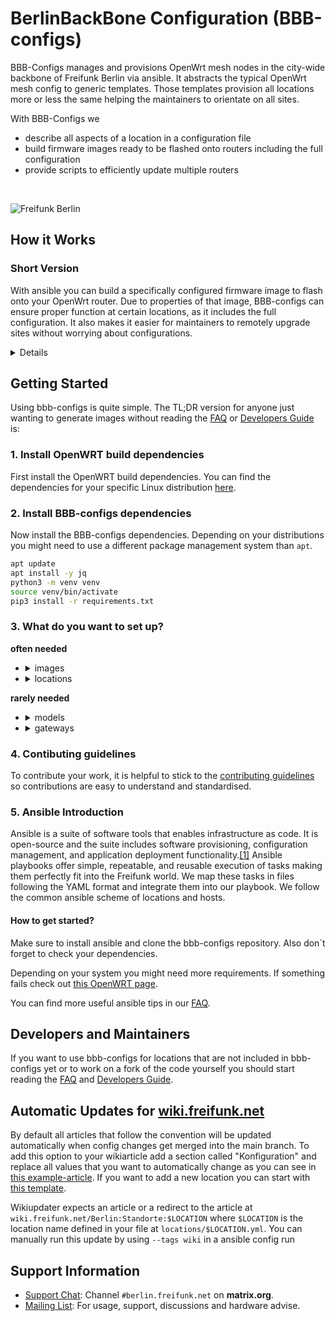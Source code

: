 # BerlinBackBone Configuration (BBB-configs)


BBB-Configs manages and provisions OpenWrt mesh nodes in the city-wide backbone of Freifunk Berlin via ansible. It abstracts the typical OpenWrt mesh config to generic templates. Those templates provision all locations more or less the same helping the maintainers to orientate on all sites.

With BBB-Configs we

* describe all aspects of a location in a configuration file
* build firmware images ready to be flashed onto routers including the full configuration
* provide scripts to efficiently update multiple routers

<br>

![Freifunk Berlin](https://user-images.githubusercontent.com/10708466/174321624-b43cedab-53e8-4b56-b1fb-a051e18b21bb.png)

## How it Works

### Short Version

With ansible you can build a specifically configured firmware image to flash onto your OpenWrt router. Due to properties of that image, BBB-configs can ensure proper function at certain locations, as it includes the full configuration. It also makes it easier for maintainers to remotely upgrade sites without worrying about configurations.

<details>

### Technical Version

The provision of a router works by generating the necessary OpenWrt configs and feeding the OpenWrt-Imagebuilder with it. In the end, ansible generates a self-contained binary firmware image ready to be flashed onto a router. Due to the self-contained property BBB-Configs can ensure to function properly on a router in a specific location as it includes the full configuration. Maintainers can remotely upgrade sites without having to worry about wrong configurations. Ansible playbooks offer simple, repeatable, and reusable execution of tasks making them perfectly fit into the Freifunk world. Daily Freifunk maintenance consists of updating a location to the newest software version or deploying a new service. Sometimes new sites are acquired with the constraint of producing a network plan and flashing dozens of routers with OpenWrt. We map these tasks in files following the YAML format and integrate them into our playbook. Commonly, playbooks execute ansible tasks on remote machines changing configuration files or installing new software on runtime. Here, we use the playbook to perform tasks with the outcome of a binary image containing all configuration files on compile time. The only remote execution at runtime on the network device may be a sysupgrade-command of the final binary.

We follow the common ansible scheme of locations and hosts. We see a location as an autonomous layer 2 domain connected with other locations in a layer 3 fashion. We call these layer 2 constructions a core-router setup implying only one router is acting as a gateway and provides services, like DHCP. Further, these routers maintain layer 3 connectivity to other locations with mesh routing daemons like babeld. A core setup can have an unbound number of access points. As a layer 2 domain, a network client can roam between all devices, and no routing is done inside the location. Mapping that on our playbook, the location contains the network plan and also service descriptions that are valid for all hosts inside a location. Host entities describe the physical or virtual network entity by its actual hardware, e.g. Belkin RT3200 router, and can also override service descriptions set by the location. The mapping between hosts and location is done inside the host's definition by the location variable.

The image compilation takes the variables defined by the hosts and location files to generate the OpenWrt config syntax for each physical or virtual host. The generation is based on template files written in the Jinja language. Based on the actual hardware, different files are included to fit the underlying system and drivers, e.g. some drivers expect network config concerning the distributed switching architecture, and some use the legacy sw-config format. Based on the predefined roles, core-router, access point, and gateway, a customized set of tasks are executed. The last step is to download the correct OpenWrt-Imagebuilder for the host and give it all generated config files. The Imagebuilder generates a binary image embedded with the customized config for this one host in the particular location. Flashing this image to a router will set the router after boot directly in the correct operating state. Further, this router will not be able to lose any of its configurations since it is embedded into its image.

If we need someone to reproduce our setup, the person can just generate the image for the involved routers, aka hosts, and provision them. Everyone can reproduce our setup and can work with us on our configurations from all over the world. In the future, it may be possible to abstract the actual router hardware with QEMU opening new interesting use cases.

</details>

## Getting Started

Using bbb-configs is quite simple. The TL;DR version for anyone just wanting to generate images without reading the [FAQ](FAQ.md) or [Developers Guide](DEVELOPER.md) is:

### 1. Install OpenWRT build dependencies

First install the OpenWRT build dependencies. You can find the dependencies for your specific Linux distribution [here](https://openwrt.org/docs/guide-developer/toolchain/install-buildsystem#linux_gnu-linux_distributions).

### 2. Install BBB-configs dependencies

Now install the BBB-configs dependencies. Depending on your distributions you might need to use a different package management system than `apt`.

```sh
apt update
apt install -y jq
python3 -m venv venv
source venv/bin/activate
pip3 install -r requirements.txt
```

### 3. What do you want to set up?

**often needed**

- <details>
  <summary>images</summary>

  #### Generate images

  You can generate images using the generate-images script that brings up a menu

  ```sh
  ./generate-images.sh
  ```

  or by passing locations or hostnames as comma separated list even with wildcards if properly quoted

  ```sh
  ./generate-images.sh location1,host1,host2,location2,"host-*","location-*"
  ```

  or by passing running the ansible playbook directly with a limit parameter containing locations or hosts as a comma separated list.

  Note: Locations must be prefixed witch `location_` and within the location name `-` must be converted to `_`.

  ```sh
  ansible-playbook play.yml --limit location_loc_name,host --tags image
  ```

  ### 4. Flash images

  After building firmware images you can update multiple routers using the mass-update script. This works best using SSH keys for authentication.

  ```
  ./mass-update.sh
  ```
  </details>
- <details>
  <summary>locations</summary>

  #### Set up new location

     1. Create a location file in the `locations` directory. You might want to copy an existing location to make your start more easy.
     2. Run the image creation as shown in the commands above (image will be in `tmp/images` directory).
     3. Flash the image to your router
     4. Secure the router by setting a root password using SSH or the web interface.
     5. Done!

    Have a look at the [Developers Guide](DEVELOPER.md) for more information.


     <!--TODO-> create example location which people can copy to start set up their own location with examples and explanations of what you can do -->

  </details>

**rarely needed**

- <details>
  <summary>models</summary>
  <br>

  Take a look at this section in DEVELOPER.md: [model-files](https://github.com/freifunk-berlin/bbb-configs/blob/main/DEVELOPER.md#groups_vars)

  </details>
- <details>
  <summary>gateways</summary>
  <br>

  This section is not finished yet, feel free to contribute.

  </details>

### 4. Contibuting guidelines

To contribute your work, it is helpful to stick to the [contributing guidelines](https://github.com/freifunk-berlin/bbb-configs/blob/main/CONTRIBUTING.md) so contributions are easy to understand and standardised.

### 5. Ansible Introduction

Ansible is a suite of software tools that enables infrastructure as code. It is open-source and the suite includes software provisioning, configuration management, and application deployment functionality.[[1]](https://en.wikipedia.org/wiki/Ansible_(software)) Ansible playbooks offer simple, repeatable, and reusable execution of tasks making them perfectly fit into the Freifunk world. We map these tasks in files following the YAML format and integrate them into our playbook. We follow the common ansible scheme of locations and hosts.

#### How to get started?

Make sure to install ansible and clone the bbb-configs repository. Also don`t forget to check your dependencies.

Depending on your system you might need more requirements. If something fails check out [this OpenWRT page](https://openwrt.org/docs/guide-developer/toolchain/install-buildsystem).

You can find more useful ansible tips in our [FAQ](https://github.com/freifunk-berlin/bbb-configs/blob/main/FAQ.md#faq).

## Developers and Maintainers

If you want to use bbb-configs for locations that are not included in bbb-configs yet or to work on a fork of the code yourself you should start reading the [FAQ](FAQ.md) and [Developers Guide](DEVELOPER.md).

## Automatic Updates for [wiki.freifunk.net](https://wiki.freifunk.net/)

By default all articles that follow the convention will be updated automatically when config changes get merged into the main branch.
To add this option to your wikiarticle add a section called "Konfiguration" and replace all values that you want to automatically change as you can see in [this example-article](https://wiki.freifunk.net/Berlin:Standorte:Fesev). If you want to add a new location you can start with [this template](https://wiki.freifunk.net/Berlin:Standorte:Template).

Wikiupdater expects an article or a redirect to the article at `wiki.freifunk.net/Berlin:Standorte:$LOCATION` where `$LOCATION` is the location name defined in your file at `locations/$LOCATION.yml`. You can manually run this update by using `--tags wiki` in a ansible config run

## Support Information

* [Support Chat](https://matrix.to/#/#berlin.freifunk.net:matrix.org): Channel `#berlin.freifunk.net` on **matrix.org**.
* [Mailing List](https://lists.berlin.freifunk.net/cgi-bin/mailman/listinfo/berlin): For usage, support, discussions and hardware advise.
